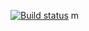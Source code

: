 [![Build status](https://ci.appveyor.com/api/projects/status/d1tnp7xq08k950g1?svg=true)](https://ci.appveyor.com/project/Konstantin81533/homework-3a-2)
m

